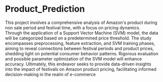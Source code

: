 # Product_Prediction
This project involves a comprehensive analysis of Amazon's product during non sale period and festival time, with a focus on pricing dynamics. Through the application of a Support Vector Machine (SVM) model, the data will be categorized based on a predetermined price threshold. The study encompasses preprocessing, feature extraction, and SVM training phases, aiming to reveal connections between festival periods and product prices, shedding light on potential consumer behavior patterns. Rigorous evaluation and possible parameter optimization of the SVM model will enhance accuracy. Ultimately, this endeavor seeks to provide data-driven insights into the impact of festivals on Amazon product pricing, facilitating informed decision-making in the realm of e-commerce
